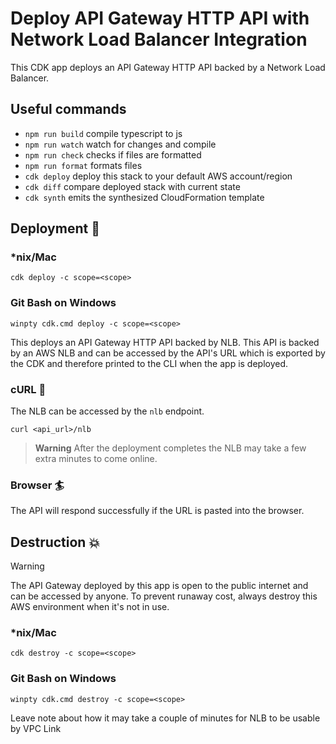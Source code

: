 # Deploy API Gateway HTTP API with Network Load Balancer Integration

This CDK app deploys an API Gateway HTTP API backed by a Network Load Balancer.

## Useful commands

- `npm run build` compile typescript to js
- `npm run watch` watch for changes and compile
- `npm run check` checks if files are formatted
- `npm run format` formats files
- `cdk deploy` deploy this stack to your default AWS account/region
- `cdk diff` compare deployed stack with current state
- `cdk synth` emits the synthesized CloudFormation template

## Deployment :rocket:

### \*nix/Mac

`cdk deploy -c scope=<scope>`

### Git Bash on Windows

`winpty cdk.cmd deploy -c scope=<scope>`

This deploys an API Gateway HTTP API backed by NLB. This API is backed by an AWS NLB and can be accessed by the API's URL which is exported by the CDK and therefore printed to the CLI when the app is deployed.

### cURL :curling_stone:

The NLB can be accessed by the `nlb` endpoint.

`curl <api_url>/nlb`

> **Warning** After the deployment completes the NLB may take a few extra minutes to come online.

### Browser :surfer:

The API will respond successfully if the URL is pasted into the browser.

## Destruction :boom:

> [!WARNING]
> The API Gateway deployed by this app is open to the public internet and can be accessed by anyone. To prevent runaway cost, always destroy this AWS environment when it's not in use.

### \*nix/Mac

`cdk destroy -c scope=<scope>`

### Git Bash on Windows

`winpty cdk.cmd destroy -c scope=<scope>`

Leave note about how it may take a couple of minutes for NLB to be usable by VPC Link
